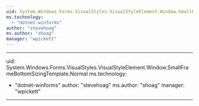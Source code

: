 ```yaml
---
uid: System.Windows.Forms.VisualStyles.VisualStyleElement.Window.SmallFrameBottomSizingTemplate
ms.technology: 
  - "dotnet-winforms"
author: "stevehoag"
ms.author: "shoag"
manager: "wpickett"
---
```


---
uid: System.Windows.Forms.VisualStyles.VisualStyleElement.Window.SmallFrameBottomSizingTemplate.Normal
ms.technology: 
  - "dotnet-winforms"
author: "stevehoag"
ms.author: "shoag"
manager: "wpickett"
---
